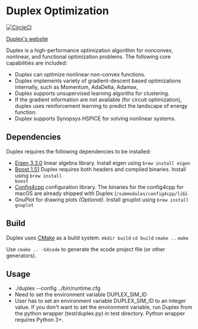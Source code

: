 # Duplex Optimization

[![CircleCI](https://circleci.com/gh/ahmadyan/Duplex.svg?style=svg)](https://circleci.com/gh/ahmadyan/Duplex)

[Duplex's website](http://ahmadyan.github.io/Duplex/)

Duplex is a high-performance optimization algorithm for nonconvex, nonlinear, and functional optimization problems. The following core capabilities are included:

* Duplex can optimize nonlinear non-convex functions.
* Duplex implements variety of gradient-descent based optimizations internally, such as Momentum, AdaDelta, Adamax, 
* Duplex supports unsupervised learning algoriths for clustering. 
* If the gradient information are not available (for circuit optimization), duplex uses reinforcement learning to predict the landscape of energy function.
* Duplex supports Synopsys HSPICE for solving nonlinear systems.

## Dependencies

Duplex requires the following dependencies to be installed:

* [Eigen 3.3.0](http://eigen.tuxfamily.org) linear algebra library. Install eigen using 
		<code>brew install eigen</code>
* [Boost 1.51](http://www.boost.org) Duplex requires both headers and compiled binaries. Install using <code>brew install boost</code>
* [Config4cpp](http://www.config4star.org/) configuration library. The binaries for the config4cpp for macOS are already shipped with Duplex (<code>/submodules/config4cpp/lib</code>).
* GnuPlot for drawing plots *(Optional)*. Install gnuplot using
	<code>brew install gnuplot</code>

## Build
Duplex uses [CMake](www.cmake.org) as a build system.
<code>mkdir build</code>
<code>cd build</code>
<code>cmake ..</code>
<code>make</code>

Use <code>cmake .. -GXcode</code> to generate the xcode project file (or other generators).

## Usage
* ./duplex --config ../bin/runtime.cfg
* Need to set the environment variable DUPLEX_SIM_ID
* User has to set an environment variable DUPLEX_SIM_ID to an integer value. If you don't want to set the environment variable, run Duplex from the python wrapper (test/duplex.py) in test directory. Python wrapper requires Python 3+.

